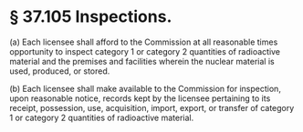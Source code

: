 # § 37.105   Inspections.

(a) Each licensee shall afford to the Commission at all reasonable times opportunity to inspect category 1 or category 2 quantities of radioactive material and the premises and facilities wherein the nuclear material is used, produced, or stored.


(b) Each licensee shall make available to the Commission for inspection, upon reasonable notice, records kept by the licensee pertaining to its receipt, possession, use, acquisition, import, export, or transfer of category 1 or category 2 quantities of radioactive material.




